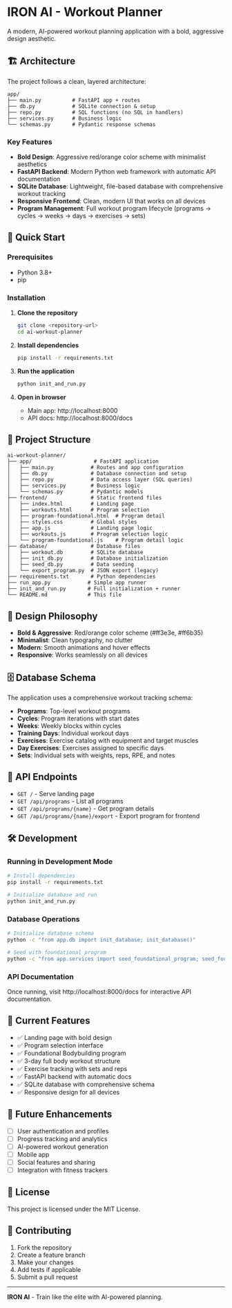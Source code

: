 # IRON AI - Workout Planner

A modern, AI-powered workout planning application with a bold, aggressive design aesthetic.

## 🏗️ Architecture

The project follows a clean, layered architecture:

```
app/
├── main.py          # FastAPI app + routes
├── db.py            # SQLite connection & setup
├── repo.py          # SQL functions (no SQL in handlers)
├── services.py      # Business logic
└── schemas.py       # Pydantic response schemas
```

### Key Features

- **Bold Design**: Aggressive red/orange color scheme with minimalist aesthetics
- **FastAPI Backend**: Modern Python web framework with automatic API documentation
- **SQLite Database**: Lightweight, file-based database with comprehensive workout tracking
- **Responsive Frontend**: Clean, modern UI that works on all devices
- **Program Management**: Full workout program lifecycle (programs → cycles → weeks → days → exercises → sets)

## 🚀 Quick Start

### Prerequisites

- Python 3.8+
- pip

### Installation

1. **Clone the repository**
   ```bash
   git clone <repository-url>
   cd ai-workout-planner
   ```

2. **Install dependencies**
   ```bash
   pip install -r requirements.txt
   ```

3. **Run the application**
   ```bash
   python init_and_run.py
   ```

4. **Open in browser**
   - Main app: http://localhost:8000
   - API docs: http://localhost:8000/docs

## 📁 Project Structure

```
ai-workout-planner/
├── app/                    # FastAPI application
│   ├── main.py            # Routes and app configuration
│   ├── db.py              # Database connection and setup
│   ├── repo.py            # Data access layer (SQL queries)
│   ├── services.py        # Business logic
│   └── schemas.py         # Pydantic models
├── frontend/              # Static frontend files
│   ├── index.html         # Landing page
│   ├── workouts.html      # Program selection
│   ├── program-foundational.html  # Program detail
│   ├── styles.css         # Global styles
│   ├── app.js             # Landing page logic
│   ├── workouts.js        # Program selection logic
│   └── program-foundational.js    # Program detail logic
├── database/              # Database files
│   ├── workout.db         # SQLite database
│   ├── init_db.py         # Database initialization
│   ├── seed_db.py         # Data seeding
│   └── export_program.py  # JSON export (legacy)
├── requirements.txt       # Python dependencies
├── run_app.py            # Simple app runner
├── init_and_run.py       # Full initialization + runner
└── README.md             # This file
```

## 🎨 Design Philosophy

- **Bold & Aggressive**: Red/orange color scheme (#ff3e3e, #ff6b35)
- **Minimalist**: Clean typography, no clutter
- **Modern**: Smooth animations and hover effects
- **Responsive**: Works seamlessly on all devices

## 🗄️ Database Schema

The application uses a comprehensive workout tracking schema:

- **Programs**: Top-level workout programs
- **Cycles**: Program iterations with start dates
- **Weeks**: Weekly blocks within cycles
- **Training Days**: Individual workout days
- **Exercises**: Exercise catalog with equipment and target muscles
- **Day Exercises**: Exercises assigned to specific days
- **Sets**: Individual sets with weights, reps, RPE, and notes

## 🔌 API Endpoints

- `GET /` - Serve landing page
- `GET /api/programs` - List all programs
- `GET /api/programs/{name}` - Get program details
- `GET /api/programs/{name}/export` - Export program for frontend

## 🛠️ Development

### Running in Development Mode

```bash
# Install dependencies
pip install -r requirements.txt

# Initialize database and run
python init_and_run.py
```

### Database Operations

```bash
# Initialize database schema
python -c "from app.db import init_database; init_database()"

# Seed with foundational program
python -c "from app.services import seed_foundational_program; seed_foundational_program()"
```

### API Documentation

Once running, visit http://localhost:8000/docs for interactive API documentation.

## 🎯 Current Features

- ✅ Landing page with bold design
- ✅ Program selection interface
- ✅ Foundational Bodybuilding program
- ✅ 3-day full body workout structure
- ✅ Exercise tracking with sets and reps
- ✅ FastAPI backend with automatic docs
- ✅ SQLite database with comprehensive schema
- ✅ Responsive design for all devices

## 🚧 Future Enhancements

- [ ] User authentication and profiles
- [ ] Progress tracking and analytics
- [ ] AI-powered workout generation
- [ ] Mobile app
- [ ] Social features and sharing
- [ ] Integration with fitness trackers

## 📝 License

This project is licensed under the MIT License.

## 🤝 Contributing

1. Fork the repository
2. Create a feature branch
3. Make your changes
4. Add tests if applicable
5. Submit a pull request

---

**IRON AI** - Train like the elite with AI-powered planning.
